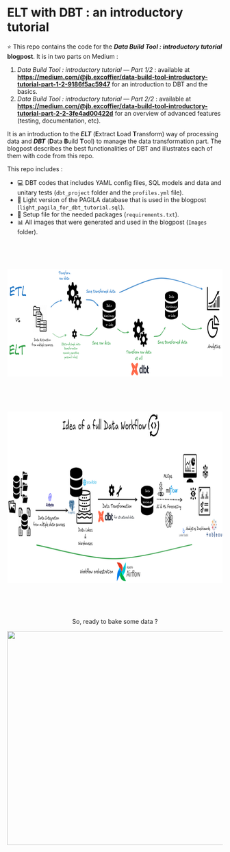# ELT with DBT : an introductory tutorial 

⭐ This repo contains the code for the **_Data Build Tool : introductory tutorial_ blogpost**. It is in two parts on Medium : 
1. _Data Build Tool : introductory tutorial — Part 1/2_ : available at **https://medium.com/@jb.excoffier/data-build-tool-introductory-tutorial-part-1-2-9186f5ac5947** for an introduction to DBT and the basics.
2. _Data Build Tool : introductory tutorial — Part 2/2_ : available at **https://medium.com/@jb.excoffier/data-build-tool-introductory-tutorial-part-2-2-3fe4ad00422d** for an overview of advanced features (testing, documentation, etc).

It is an introduction to the **_ELT_** (**E**xtract **L**oad **T**ransform) way of processing data and **_DBT_** (**D**ata **B**uild **T**ool) to manage the data transformation part. The blogpost describes the best functionalities of DBT and illustrates each of them with code from this repo.

This repo includes : 
- 💻 DBT codes that includes YAML config files, SQL models and data and unitary tests (`dbt_project` folder and the `profiles.yml` file).
- 💾 Light version of the PAGILA database that is used in the blogpost (`light_pagila_for_dbt_tutorial.sql`).
- 🔧 Setup file for the needed packages (`requirements.txt`).
- 📊 All images that were generated and used in the blogpost (`Images` folder).

<br />
<br />
<br />

<p align="center">
  <img src="Images/ETL_vs_ELT.png" width="1000" height="250" />
</p>

<br />
<br />
<br />

<p align="center">
  <img src="Images/Full_Data_Workflow.png" width="1000" height="400" />
</p>

<br />
<br />
<br />

<p align="center">
  So, ready to bake some data ?
</p>

<p align="center">
  <img src="Images/Ready_To_Bake_by_Annie_Spratt_on_Unsplash.jpg" width="800" height="500" />
</p>